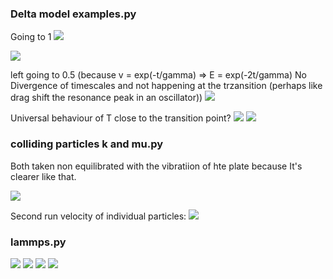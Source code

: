 ### Delta model examples.py

Going to 1
![](https://user-images.githubusercontent.com/37348774/226391083-107e2d66-2fd5-4e23-9f08-8087198230de.png)

![](https://user-images.githubusercontent.com/37348774/227989854-0c0888ff-3e03-4243-9e44-50af34d62fb0.png)

left going to 0.5 (because v = exp(-t/gamma) => E = exp(-2t/gamma)
No Divergence of timescales and not happening at the trzansition (perhaps like drag shift the resonance peak in an oscillator))
![](https://user-images.githubusercontent.com/37348774/226391130-d741deef-fa91-4a51-b40e-9a966fd46b3a.png)

Universal behaviour of T close to the transition point?
![](https://user-images.githubusercontent.com/37348774/226923628-3be2be0e-bcc7-4497-8183-09eaf3114822.png)
![](https://user-images.githubusercontent.com/37348774/226923632-ec34a4fd-9b78-45ee-bc73-6d7a81c34285.png)



### colliding particles k and mu.py

Both taken non equilibrated with the vibratiion of hte plate because It's clearer like that.

![](https://user-images.githubusercontent.com/37348774/226592218-57ad3345-51f9-483f-af84-eafc061eeb55.png)

Second run velocity of individual particles:
![](https://user-images.githubusercontent.com/37348774/226592221-b513d722-298a-4f00-bd51-c88b0c1bdc02.png)

### lammps.py


![](https://user-images.githubusercontent.com/37348774/229454744-b6de7ac2-1f64-44fa-a7fc-a3636629c9a5.png)
![](https://user-images.githubusercontent.com/37348774/229454739-69c117d0-c4f7-4129-b73d-ff0ecdcd3b23.png)
![](https://user-images.githubusercontent.com/37348774/229454741-dae70f3f-5242-4c7d-a6b7-0f366d9d0dae.png)
![](https://user-images.githubusercontent.com/37348774/229454736-56130e3b-2321-463a-b9ba-0983dc862da8.png)
